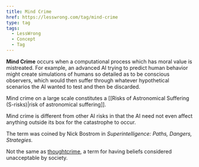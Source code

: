 ```yaml
---
title: Mind Crime
href: https://lesswrong.com/tag/mind-crime
type: tag
tags:
  - LessWrong
  - Concept
  - Tag
---
```


**Mind Crime** occurs when a computational process which has moral value is mistreated. For example, an advanced AI trying to predict human behavior might create simulations of humans so detailed as to be conscious observers, which would then suffer through whatever hypothetical scenarios the AI wanted to test and then be discarded.

Mind crime on a large scale constitutes a [[Risks of Astronomical Suffering (S-risks)|risk of astronomical suffering]].

Mind crime is different from other AI risks in that the AI need not even affect anything outside its box for the catastrophe to occur.

The term was coined by Nick Bostrom in *Superintelligence: Paths, Dangers, Strategies.*

Not the same as [thoughtcrime](https://en.wikipedia.org/wiki/Thoughtcrime), a term for having beliefs considered unacceptable by society.